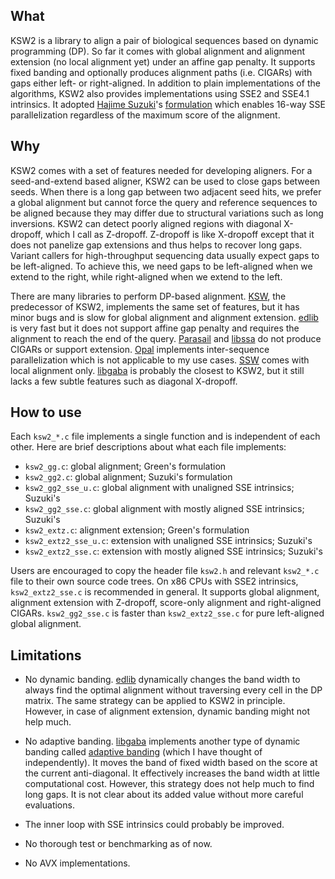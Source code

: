 ## What

KSW2 is a library to align a pair of biological sequences based on dynamic
programming (DP). So far it comes with global alignment and alignment extension
(no local alignment yet) under an affine gap penalty. It supports fixed banding
and optionally produces alignment paths (i.e. CIGARs) with gaps either left- or
right-aligned.  In addition to plain implementations of the algorithms, KSW2
also provides implementations using SSE2 and SSE4.1 intrinsics. It adopted
[Hajime Suzuki][hs]'s [formulation][hs-eq] which enables 16-way SSE
parallelization regardless of the maximum score of the alignment.

## Why

KSW2 comes with a set of features needed for developing aligners. For a
seed-and-extend based aligner, KSW2 can be used to close gaps between seeds.
When there is a long gap between two adjacent seed hits, we prefer a global
alignment but cannot force the query and reference sequences to be aligned
because they may differ due to structural variations such as long inversions.
KSW2 can detect poorly aligned regions with diagonal X-dropoff, which I call as
Z-dropoff. Z-dropoff is like X-dropoff except that it does not panelize gap
extensions and thus helps to recover long gaps. Variant callers for
high-throughput sequencing data usually expect gaps to be left-aligned.
To achieve this, we need gaps to be left-aligned when we extend to the right,
while right-aligned when we extend to the left.

There are many libraries to perform DP-based alignment. [KSW][klib], the
predecessor of KSW2, implements the same set of features, but it has minor bugs
and is slow for global alignment and alignment extension.  [edlib][edlib] is
very fast but it does not support affine gap penalty and requires the alignment
to reach the end of the query. [Parasail][para] and [libssa][ssa] do not
produce CIGARs or support extension. [Opal][opal] implements inter-sequence
parallelization which is not applicable to my use cases. [SSW][ssw] comes with
local alignment only. [libgaba][gaba] is probably the closest to KSW2, but it
still lacks a few subtle features such as diagonal X-dropoff.

## How to use

Each `ksw2_*.c` file implements a single function and is independent of each
other. Here are brief descriptions about what each file implements:

* `ksw2_gg.c`: global alignment; Green's formulation
* `ksw2_gg2.c`: global alignment; Suzuki's formulation
* `ksw2_gg2_sse_u.c`: global alignment with unaligned SSE intrinsics; Suzuki's
* `ksw2_gg2_sse.c`: global alignment with mostly aligned SSE intrinsics; Suzuki's
* `ksw2_extz.c`: alignment extension; Green's formulation
* `ksw2_extz2_sse_u.c`: extension with unaligned SSE intrinsics; Suzuki's
* `ksw2_extz2_sse.c`: extension with mostly aligned SSE intrinsics; Suzuki's

Users are encouraged to copy the header file `ksw2.h` and relevant
`ksw2_*.c` file to their own source code trees. On x86 CPUs with SSE2
intrinsics, `ksw2_extz2_sse.c` is recommended in general. It supports global
alignment, alignment extension with Z-dropoff, score-only alignment and
right-aligned CIGARs. `ksw2_gg2_sse.c` is faster than `ksw2_extz2_sse.c` for
pure left-aligned global alignment.

## Limitations

* No dynamic banding. [edlib][edlib] dynamically changes the band width to
  always find the optimal alignment without traversing every cell in the DP
  matrix. The same strategy can be applied to KSW2 in principle. However, in
  case of alignment extension, dynamic banding might not help much.

* No adaptive banding. [libgaba][gaba] implements another type of dynamic
  banding called [adaptive banding][adap-band] (which I have thought of
  independently). It moves the band of fixed width based on the score at the
  current anti-diagonal. It effectively increases the band width at little
  computational cost. However, this strategy does not help much to find
  long gaps. It is not clear about its added value without more careful
  evaluations.

* The inner loop with SSE intrinsics could probably be improved.

* No thorough test or benchmarking as of now.

* No AVX implementations.

[hs]: https://github.com/ocxtal
[hs-eq]: https://github.com/ocxtal/diffbench
[edlib]: https://github.com/Martinsos/edlib
[klib]: https://github.com/attractivechaos/klib
[para]: https://github.com/jeffdaily/parasail
[opal]: https://github.com/Martinsos/opal
[ssw]: https://github.com/mengyao/Complete-Striped-Smith-Waterman-Library
[ssa]: https://github.com/RonnySoak/libssa
[gaba]: https://github.com/ocxtal/libgaba
[adap-band]: https://github.com/ocxtal/adaptivebandbench
